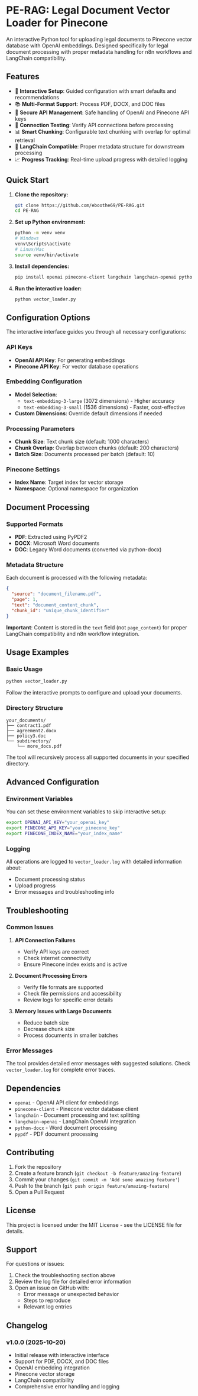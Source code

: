 # PE-RAG: Legal Document Vector Loader for Pinecone

An interactive Python tool for uploading legal documents to Pinecone vector database with OpenAI embeddings. Designed specifically for legal document processing with proper metadata handling for n8n workflows and LangChain compatibility.

## Features

- 🔧 **Interactive Setup**: Guided configuration with smart defaults and recommendations
- 📚 **Multi-Format Support**: Process PDF, DOCX, and DOC files
- 🔑 **Secure API Management**: Safe handling of OpenAI and Pinecone API keys
- 🧪 **Connection Testing**: Verify API connections before processing
- 📊 **Smart Chunking**: Configurable text chunking with overlap for optimal retrieval
- 🎯 **LangChain Compatible**: Proper metadata structure for downstream processing
- 📈 **Progress Tracking**: Real-time upload progress with detailed logging

## Quick Start

1. **Clone the repository:**
   ```bash
   git clone https://github.com/eboothe69/PE-RAG.git
   cd PE-RAG
   ```

2. **Set up Python environment:**
   ```bash
   python -m venv venv
   # Windows
   venv\Scripts\activate
   # Linux/Mac
   source venv/bin/activate
   ```

3. **Install dependencies:**
   ```bash
   pip install openai pinecone-client langchain langchain-openai python-docx pypdf
   ```

4. **Run the interactive loader:**
   ```bash
   python vector_loader.py
   ```

## Configuration Options

The interactive interface guides you through all necessary configurations:

### API Keys
- **OpenAI API Key**: For generating embeddings
- **Pinecone API Key**: For vector database operations

### Embedding Configuration
- **Model Selection**: 
  - `text-embedding-3-large` (3072 dimensions) - Higher accuracy
  - `text-embedding-3-small` (1536 dimensions) - Faster, cost-effective
- **Custom Dimensions**: Override default dimensions if needed

### Processing Parameters
- **Chunk Size**: Text chunk size (default: 1000 characters)
- **Chunk Overlap**: Overlap between chunks (default: 200 characters)
- **Batch Size**: Documents processed per batch (default: 10)

### Pinecone Settings
- **Index Name**: Target index for vector storage
- **Namespace**: Optional namespace for organization

## Document Processing

### Supported Formats
- **PDF**: Extracted using PyPDF2
- **DOCX**: Microsoft Word documents
- **DOC**: Legacy Word documents (converted via python-docx)

### Metadata Structure
Each document is processed with the following metadata:
```json
{
  "source": "document_filename.pdf",
  "page": 1,
  "text": "document_content_chunk",
  "chunk_id": "unique_chunk_identifier"
}
```

**Important**: Content is stored in the `text` field (not `page_content`) for proper LangChain compatibility and n8n workflow integration.

## Usage Examples

### Basic Usage
```bash
python vector_loader.py
```
Follow the interactive prompts to configure and upload your documents.

### Directory Structure
```
your_documents/
├── contract1.pdf
├── agreement2.docx
├── policy3.doc
└── subdirectory/
    └── more_docs.pdf
```

The tool will recursively process all supported documents in your specified directory.

## Advanced Configuration

### Environment Variables
You can set these environment variables to skip interactive setup:
```bash
export OPENAI_API_KEY="your_openai_key"
export PINECONE_API_KEY="your_pinecone_key"
export PINECONE_INDEX_NAME="your_index_name"
```

### Logging
All operations are logged to `vector_loader.log` with detailed information about:
- Document processing status
- Upload progress
- Error messages and troubleshooting info

## Troubleshooting

### Common Issues

1. **API Connection Failures**
   - Verify API keys are correct
   - Check internet connectivity
   - Ensure Pinecone index exists and is active

2. **Document Processing Errors**
   - Verify file formats are supported
   - Check file permissions and accessibility
   - Review logs for specific error details

3. **Memory Issues with Large Documents**
   - Reduce batch size
   - Decrease chunk size
   - Process documents in smaller batches

### Error Messages
The tool provides detailed error messages with suggested solutions. Check `vector_loader.log` for complete error traces.

## Dependencies

- `openai` - OpenAI API client for embeddings
- `pinecone-client` - Pinecone vector database client
- `langchain` - Document processing and text splitting
- `langchain-openai` - LangChain OpenAI integration
- `python-docx` - Word document processing
- `pypdf` - PDF document processing

## Contributing

1. Fork the repository
2. Create a feature branch (`git checkout -b feature/amazing-feature`)
3. Commit your changes (`git commit -m 'Add some amazing feature'`)
4. Push to the branch (`git push origin feature/amazing-feature`)
5. Open a Pull Request

## License

This project is licensed under the MIT License - see the LICENSE file for details.

## Support

For questions or issues:
1. Check the troubleshooting section above
2. Review the log file for detailed error information
3. Open an issue on GitHub with:
   - Error message or unexpected behavior
   - Steps to reproduce
   - Relevant log entries

## Changelog

### v1.0.0 (2025-10-20)
- Initial release with interactive interface
- Support for PDF, DOCX, and DOC files
- OpenAI embedding integration
- Pinecone vector storage
- LangChain compatibility
- Comprehensive error handling and logging